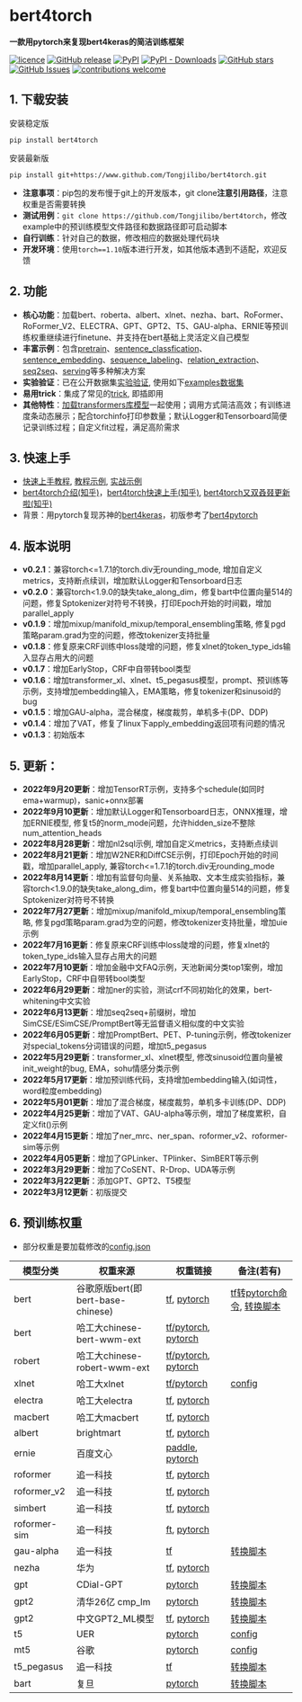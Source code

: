 # bert4torch
**一款用pytorch来复现bert4keras的简洁训练框架**

[![licence](https://img.shields.io/github/license/Tongjilibo/bert4torch.svg?maxAge=3600)](https://github.com/Tongjilibo/bert4torch/blob/master/LICENSE) 
[![GitHub release](https://img.shields.io/github/release/Tongjilibo/bert4torch.svg?maxAge=3600)](https://github.com/Tongjilibo/bert4torch/releases) 
[![PyPI](https://img.shields.io/pypi/v/bert4torch?label=pypi%20package)](https://pypi.org/project/bert4torch/) 
[![PyPI - Downloads](https://img.shields.io/pypi/dm/bert4torch)](https://pypistats.org/packages/bert4torch)
[![GitHub stars](https://img.shields.io/github/stars/Tongjilibo/bert4torch?style=social)](https://github.com/Tongjilibo/bert4torch)
[![GitHub Issues](https://img.shields.io/github/issues/Tongjilibo/bert4torch.svg)](https://github.com/Tongjilibo/bert4torch/issues)
[![contributions welcome](https://img.shields.io/badge/contributions-welcome-brightgreen.svg?style=flat)](https://github.com/Tongjilibo/bert4torch/issues)

## 1. 下载安装
安装稳定版
```shell
pip install bert4torch
```
安装最新版
```shell
pip install git+https://www.github.com/Tongjilibo/bert4torch.git
```
- **注意事项**：pip包的发布慢于git上的开发版本，git clone**注意引用路径**，注意权重是否需要转换
- **测试用例**：`git clone https://github.com/Tongjilibo/bert4torch`，修改example中的预训练模型文件路径和数据路径即可启动脚本
- **自行训练**：针对自己的数据，修改相应的数据处理代码块
- **开发环境**：使用`torch==1.10`版本进行开发，如其他版本遇到不适配，欢迎反馈

## 2. 功能
- **核心功能**：加载bert、roberta、albert、xlnet、nezha、bart、RoFormer、RoFormer_V2、ELECTRA、GPT、GPT2、T5、GAU-alpha、ERNIE等预训练权重继续进行finetune、并支持在bert基础上灵活定义自己模型
- **丰富示例**：包含[pretrain](https://github.com/Tongjilibo/bert4torch/blob/master/examples/pretrain)、[sentence_classfication](https://github.com/Tongjilibo/bert4torch/blob/master/examples/sentence_classfication)、[sentence_embedding](https://github.com/Tongjilibo/bert4torch/blob/master/examples/sequence_embedding)、[sequence_labeling](https://github.com/Tongjilibo/bert4torch/blob/master/examples/sequence_labeling)、[relation_extraction](https://github.com/Tongjilibo/bert4torch/blob/master/examples/relation_extraction)、[seq2seq](https://github.com/Tongjilibo/bert4torch/blob/master/examples/seq2seq)、[serving](https://github.com/Tongjilibo/bert4torch/blob/master/examples/serving/)等多种解决方案
- **实验验证**：已在公开数据集[实验验证](https://github.com/Tongjilibo/bert4torch/blob/master/examples/Performance.md), 使用如下[examples数据集](https://github.com/Tongjilibo/bert4torch/blob/master/examples/README.md)
- **易用trick**：集成了常见的[trick](https://github.com/Tongjilibo/bert4torch/blob/master/examples/training_trick), 即插即用
- **其他特性**：[加载transformers库模型](https://github.com/Tongjilibo/bert4torch/blob/master/examples/others/task_load_transformers_model.py)一起使用；调用方式简洁高效；有训练进度条动态展示；配合torchinfo打印参数量；默认Logger和Tensorboard简便记录训练过程；自定义fit过程，满足高阶需求

## 3. 快速上手
- [快速上手教程](https://github.com/Tongjilibo/bert4torch/blob/master/examples/tutorials/Tutorials.md), [教程示例](https://github.com/Tongjilibo/bert4torch/blob/master/examples/tutorials), [实战示例](https://github.com/Tongjilibo/bert4torch/blob/master/examples)
- [bert4torch介绍(知乎)](https://zhuanlan.zhihu.com/p/486329434)，[bert4torch快速上手(知乎)](https://zhuanlan.zhihu.com/p/508890807), [bert4torch又双叒叕更新啦(知乎)](https://zhuanlan.zhihu.com/p/560885427?)
- 背景：用pytorch复现苏神的[bert4keras](https://github.com/bojone/bert4keras)，初版参考了[bert4pytorch](https://github.com/MuQiuJun-AI/bert4pytorch)

## 4. 版本说明
- **v0.2.1**：兼容torch<=1.7.1的torch.div无rounding_mode, 增加自定义metrics，支持断点续训，增加默认Logger和Tensorboard日志
- **v0.2.0**：兼容torch<1.9.0的缺失take_along_dim，修复bart中位置向量514的问题，修复Sptokenizer对符号不转换，打印Epoch开始的时间戳，增加parallel_apply
- **v0.1.9**：增加mixup/manifold_mixup/temporal_ensembling策略, 修复pgd策略param.grad为空的问题，修改tokenizer支持批量
- **v0.1.8**：修复原来CRF训练中loss陡增的问题，修复xlnet的token_type_ids输入显存占用大的问题
- **v0.1.7**：增加EarlyStop，CRF中自带转bool类型
- **v0.1.6**：增加transformer_xl、xlnet、t5_pegasus模型，prompt、预训练等示例，支持增加embedding输入，EMA策略，修复tokenizer和sinusoid的bug
- **v0.1.5**：增加GAU-alpha，混合梯度，梯度裁剪，单机多卡(DP、DDP)
- **v0.1.4**：增加了VAT，修复了linux下apply_embedding返回项有问题的情况
- **v0.1.3**：初始版本

## 5. 更新：
- **2022年9月20更新**：增加TensorRT示例，支持多个schedule(如同时ema+warmup)，sanic+onnx部署
- **2022年9月10更新**：增加默认Logger和Tensorboard日志，ONNX推理，增加ERNIE模型, 修复t5的norm_mode问题，允许hidden_size不整除num_attention_heads
- **2022年8月28更新**：增加nl2sql示例, 增加自定义metrics，支持断点续训
- **2022年8月21更新**：增加W2NER和DiffCSE示例，打印Epoch开始的时间戳，增加parallel_apply, 兼容torch<=1.7.1的torch.div无rounding_mode
- **2022年8月14更新**：增加有监督句向量、关系抽取、文本生成实验指标，兼容torch<1.9.0的缺失take_along_dim，修复bart中位置向量514的问题，修复Sptokenizer对符号不转换
- **2022年7月27更新**：增加mixup/manifold_mixup/temporal_ensembling策略, 修复pgd策略param.grad为空的问题，修改tokenizer支持批量，增加uie示例
- **2022年7月16更新**：修复原来CRF训练中loss陡增的问题，修复xlnet的token_type_ids输入显存占用大的问题
- **2022年7月10更新**：增加金融中文FAQ示例，天池新闻分类top1案例，增加EarlyStop，CRF中自带转bool类型
- **2022年6月29更新**：增加ner的实验，测试crf不同初始化的效果，bert-whitening中文实验
- **2022年6月13更新**：增加seq2seq+前缀树，增加SimCSE/ESimCSE/PromptBert等无监督语义相似度的中文实验
- **2022年6月05更新**：增加PromptBert、PET、P-tuning示例，修改tokenizer对special_tokens分词错误的问题，增加t5_pegasus
- **2022年5月29更新**：transformer_xl、xlnet模型, 修改sinusoid位置向量被init_weight的bug, EMA，sohu情感分类示例
- **2022年5月17更新**：增加预训练代码，支持增加embedding输入(如词性，word粒度embedding)
- **2022年5月01更新**：增加了混合梯度，梯度裁剪，单机多卡训练(DP、DDP)
- **2022年4月25更新**：增加了VAT、GAU-alpha等示例，增加了梯度累积，自定义fit()示例
- **2022年4月15更新**：增加了ner_mrc、ner_span、roformer_v2、roformer-sim等示例
- **2022年4月05更新**：增加了GPLinker、TPlinker、SimBERT等示例
- **2022年3月29更新**：增加了CoSENT、R-Drop、UDA等示例
- **2022年3月22更新**：添加GPT、GPT2、T5模型
- **2022年3月12更新**：初版提交

## 6. 预训练权重
- 部分权重是要加载修改的[config.json](https://github.com/Tongjilibo/bert4torch/blob/master/examples/convert_script/PLM_config.md)

| 模型分类 |  权重来源 | 权重链接 | 备注(若有) | 
|  ----  |  ----  | ----  | ----  |
|  bert  | 谷歌原版bert(即bert-base-chinese) | [tf](https://github.com/google-research/bert), [pytorch](https://huggingface.co/bert-base-chinese) | [tf转pytorch命令](https://huggingface.co/docs/transformers/converting_tensorflow_models), [转换脚本](https://github.com/Tongjilibo/bert4torch/blob/master/examples/convert_script/convert_bert-base-chinese.py)
|  bert  | 哈工大chinese-bert-wwm-ext | [tf/pytorch](https://github.com/ymcui/Chinese-BERT-wwm), [pytorch](https://huggingface.co/hfl/chinese-bert-wwm-ext) |
| robert | 哈工大chinese-robert-wwm-ext | [tf/pytorch](https://github.com/ymcui/Chinese-BERT-wwm), [pytorch](https://huggingface.co/hfl/chinese-roberta-wwm-ext)
| xlnet | 哈工大xlnet | [tf/pytorch](https://github.com/ymcui/Chinese-XLNet) | [config](https://github.com/Tongjilibo/bert4torch/blob/master/examples/convert_script/PLM_config.md)
| electra | 哈工大electra | [tf](https://github.com/ymcui/Chinese-ELECTRA), [pytorch](https://huggingface.co/hfl/chinese-electra-base-discriminator)
| macbert | 哈工大macbert | [tf](https://github.com/ymcui/MacBERT), [pytorch](https://huggingface.co/hfl/chinese-macbert-base)
| albert | brightmart | [tf](https://github.com/brightmart/albert_zh), [pytorch](https://github.com/lonePatient/albert_pytorch)
| ernie | 百度文心 |[paddle](https://github.com/PaddlePaddle/ERNIE), [pytorch](https://huggingface.co/nghuyong) | 
| roformer | 追一科技 | [tf](https://github.com/ZhuiyiTechnology/roformer), [pytorch](https://huggingface.co/junnyu/roformer_chinese_base) |  
| roformer_v2 | 追一科技 | [tf](https://github.com/ZhuiyiTechnology/roformer-v2), [pytorch](https://huggingface.co/junnyu/roformer_v2_chinese_char_base) | 
| simbert | 追一科技 | [tf](https://github.com/ZhuiyiTechnology/simbert), [pytorch](https://huggingface.co/peterchou/simbert-chinese-base/tree/main) | 
| roformer-sim | 追一科技 | [ft](https://github.com/ZhuiyiTechnology/roformer-sim), [pytorch](https://huggingface.co/junnyu/roformer_chinese_sim_char_base) | 
| gau-alpha | 追一科技 | [tf](https://github.com/ZhuiyiTechnology/GAU-alpha) | [转换脚本](https://github.com/Tongjilibo/bert4torch/blob/master/examples/convert_script/convert_GAU_alpha.py)
| nezha | 华为 | [tf](https://github.com/huawei-noah/Pretrained-Language-Model/tree/master/NEZHA-TensorFlow), [pytorch](https://github.com/lonePatient/NeZha_Chinese_PyTorch) | 
| gpt | CDial-GPT | [pytorch](https://github.com/thu-coai/CDial-GPT) | [转换脚本](https://github.com/Tongjilibo/bert4torch/blob/master/examples/convert_script/convert_gpt__CDial-GPT-LCCC.py)
| gpt2 | 清华26亿 cmp_lm | [pytorch](https://github.com/TsinghuaAI/CPM-1-Generate) | [转换脚本](https://github.com/Tongjilibo/bert4torch/blob/master/examples/convert_script/convert_gpt2__cmp_lm_2.6b.py)
| gpt2 | 中文GPT2_ML模型 | [tf](https://github.com/imcaspar/gpt2-ml), [pytorch](https://github.com/ghosthamlet/gpt2-ml-torch) | [转换脚本](https://github.com/Tongjilibo/bert4torch/blob/master/examples/convert_script/convert_gpt2__gpt2-ml.py)
| t5 | UER | [pytorch](https://huggingface.co/uer/t5-base-chinese-cluecorpussmall) | [config](https://github.com/Tongjilibo/bert4torch/blob/master/examples/convert_script/PLM_config.md)
| mt5 | 谷歌 | [pytorch](https://huggingface.co/google/mt5-base) | [config](https://github.com/Tongjilibo/bert4torch/blob/master/examples/convert_script/PLM_config.md)
| t5_pegasus | 追一科技 | [tf](https://github.com/ZhuiyiTechnology/t5-pegasus) | [转换脚本](https://github.com/Tongjilibo/bert4torch/blob/master/examples/convert_script/convert_t5_pegasus.py)
| bart | 复旦 | [pytorch](https://github.com/fastnlp/CPT) | [转换脚本](https://github.com/Tongjilibo/bert4torch/blob/master/examples/convert_script/convert_bart_fudanNLP.py)
